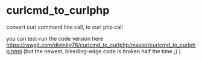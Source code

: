 # curlcmd_to_curlphp
convert curl command line call, to curl php call

you can test-run the code version here https://rawgit.com/divinity76/curlcmd_to_curlphp/master/curlcmd_to_curlphp.html
 (but the newest, bleeding-edge code is broken half the time ;) )
